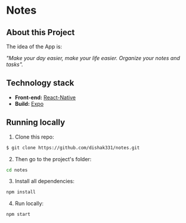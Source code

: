 # Notes

## About this Project

The idea of the App is:

_"Make your day easier, make your life easier. Organize your notes and tasks"._

## Technology stack

- **Front-end:** [React-Native](https://reactnative.dev/)
- **Build:** [Expo](https://expo.dev/)

## Running locally

1. Clone this repo:

```sh
$ git clone https://github.com/dishak331/notes.git
```

2. Then go to the project's folder:

```sh
cd notes
```

3. Install all dependencies:

```sh
npm install
```

4. Run locally:

```sh
npm start
```
